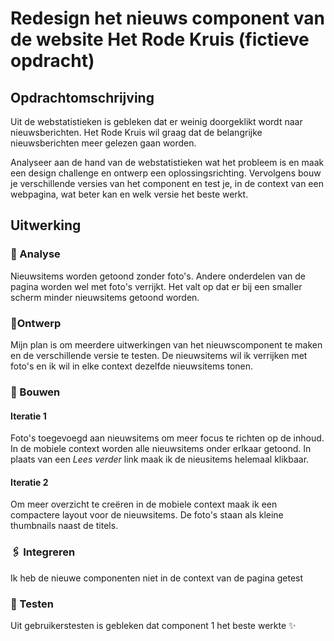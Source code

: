 # Redesign het nieuws component van de website Het Rode Kruis (fictieve opdracht)

## Opdrachtomschrijving

Uit de webstatistieken is gebleken dat er weinig doorgeklikt wordt naar nieuwsberichten. Het Rode Kruis wil graag dat de belangrijke nieuwsberichten meer gelezen gaan worden.

Analyseer aan de hand van de webstatistieken wat het probleem is en maak een design challenge en ontwerp een oplossingsrichting. Vervolgens bouw je verschillende versies van het component en test je, in de context van een webpagina, wat beter kan en welk versie het beste werkt.

## Uitwerking

### 🔎 Analyse 
Nieuwsitems worden getoond zonder foto's. Andere onderdelen van de pagina worden wel met foto's verrijkt. Het valt op dat er bij een smaller scherm minder nieuwsitems getoond worden. 

### 🎨Ontwerp 
Mijn plan is om meerdere uitwerkingen van het nieuwscomponent te maken en de verschillende versie te testen. De nieuwsitems wil ik verrijken met foto's en ik wil in elke context dezelfde nieuwsitems tonen.

### 🔧 Bouwen 

#### Iteratie 1
Foto's toegevoegd aan nieuwsitems om meer focus te richten op de inhoud. In de mobiele context worden alle nieuwsitems onder erlkaar getoond. In plaats van een _Lees verder_ link maak ik de nieusitems helemaal klikbaar.

#### Iteratie 2
Om meer overzicht te creëren in de mobiele context maak ik een compactere layout voor de nieuwsitems. De foto's staan als kleine thumbnails naast de titels.

### 🖇️ Integreren  
Ik heb de nieuwe componenten niet in de context van de pagina getest

### 👧 Testen 
Uit gebruikerstesten is gebleken dat component 1 het beste werkte ✨



